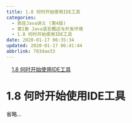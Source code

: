 ```yaml
---
title: 1.8 何时开始使用IDE工具
categories: 
  - 疯狂Java讲义 (第4版)
  - 第1章 Java语言概述与开发环境
  - 1.8 何时开始使用IDE工具
date: 2020-01-17 06:35:34
updated: 2020-01-17 06:41:44
abbrlink: 703dae33
---
```

<div id='my_toc'><a href="/JavaReadingNotes/703dae33/#1-8-何时开始使用IDE工具" class="header_1">1.8 何时开始使用IDE工具</a>&nbsp;<br></div>
<style>.header_1{margin-left: 1em;}.header_2{margin-left: 2em;}.header_3{margin-left: 3em;}.header_4{margin-left: 4em;}.header_5{margin-left: 5em;}.header_6{margin-left: 6em;}</style>
<!--more-->
<script>if (navigator.platform.search('arm')==-1){document.getElementById('my_toc').style.display = 'none';}var e,p = document.getElementsByTagName('p');while (p.length>0) {e = p[0];e.parentElement.removeChild(e);}</script>

<!--end-->
# 1.8 何时开始使用IDE工具
省略...
